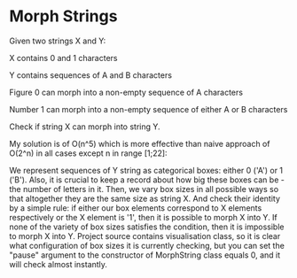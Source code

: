 # Morph Strings

Given two strings X and Y: 

X contains 0 and 1 characters 

Y contains sequences of A and B characters

Figure 0 can morph into a non-empty sequence of A characters

Number 1 can morph into a non-empty sequence of either A or B characters

Check if string X can morph into string Y.


My solution is of O(n^5) which is more effective than naive approach of O(2^n) in all cases except n in range [1;22]:

We represent sequences of Y string as categorical boxes: either 0 ('A') or 1 ('B'). Also, it is crucial to keep a record about how big these boxes can be - the number of letters in it. Then, we vary box sizes in all possible ways so that altogether they are the same size as string X. And check their identity by a simple rule: if either our box elements correspond to X elements respectively or the X element is '1', then it is possible to morph X into Y. If none of the variety of box sizes satisfies the condition, then it is impossible to morph X into Y.
Project source contains visualisation class, so it is clear what configuration of box sizes it is currently checking, but you can set the "pause" argument to the constructor of MorphString class equals 0, and it will check almost instantly.
